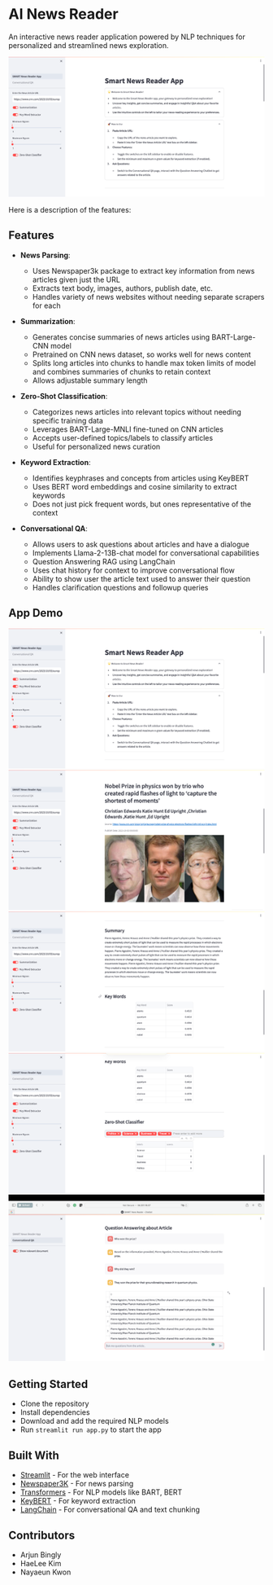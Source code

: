 # AI News Reader

An interactive news reader application powered by NLP techniques for personalized and streamlined news exploration.

![Screenshot](images/App_01.png)

Here is a description of the features:

## Features

- **News Parsing**: 
  - Uses Newspaper3k package to extract key information from news articles given just the URL
  - Extracts text body, images, authors, publish date, etc.
  - Handles variety of news websites without needing separate scrapers for each

- **Summarization**:
  - Generates concise summaries of news articles using BART-Large-CNN model
  - Pretrained on CNN news dataset, so works well for news content 
  - Splits long articles into chunks to handle max token limits of model and combines summaries of chunks to retain context
  - Allows adjustable summary length
  
- **Zero-Shot Classification**:
  - Categorizes news articles into relevant topics without needing specific training data
  - Leverages BART-Large-MNLI fine-tuned on CNN articles
  - Accepts user-defined topics/labels to classify articles
  - Useful for personalized news curation
  
- **Keyword Extraction**: 
  - Identifies keyphrases and concepts from articles using KeyBERT
  - Uses BERT word embeddings and cosine similarity to extract keywords
  - Does not just pick frequent words, but ones representative of the context
  
- **Conversational QA**:
  - Allows users to ask questions about articles and have a dialogue
  - Implements Llama-2-13B-chat model for conversational capabilities
  - Question Answering RAG using LangChain
  - Uses chat history for context to improve conversational flow
  - Ability to show user the article text used to answer their question
  - Handles clarification questions and followup queries

## App Demo
![Screenshot](images/App_01.png)
![Screenshot](images/App_02.png)
![Screenshot](images/App_03.png)
![Screenshot](images/App_04.png)
![Screenshot](images/App_05.png)

## Getting Started

- Clone the repository
- Install dependencies
- Download and add the required NLP models 
- Run `streamlit run app.py` to start the app

## Built With

- [Streamlit](https://streamlit.io/) - For the web interface
- [Newspaper3K](https://newspaper.readthedocs.io/) - For news parsing
- [Transformers](https://huggingface.co/models) - For NLP models like BART, BERT
- [KeyBERT](https://maartengr.github.io/KeyBERT/) - For keyword extraction
- [LangChain](https://langchain.readthedocs.io/) - For conversational QA and text chunking

## Contributors

- Arjun Bingly 
- HaeLee Kim
- Nayaeun Kwon
